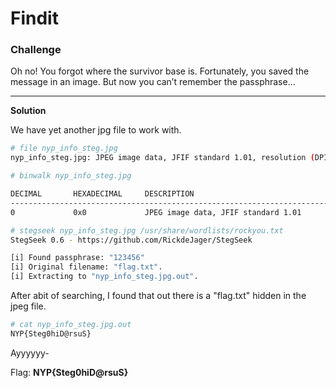 # **Findit**

### Challenge
Oh no! You forgot where the survivor base is. Fortunately, you saved the message in an image. But now you can’t remember the passphrase…

***

**Solution**

We have yet another jpg file to work with.

```bash
# file nyp_info_steg.jpg                            
nyp_info_steg.jpg: JPEG image data, JFIF standard 1.01, resolution (DPI), density 96x96, segment length 16, baseline, precision 8, 1214x681, components 3

# binwalk nyp_info_steg.jpg                

DECIMAL       HEXADECIMAL     DESCRIPTION
--------------------------------------------------------------------------------
0             0x0             JPEG image data, JFIF standard 1.01

# stegseek nyp_info_steg.jpg /usr/share/wordlists/rockyou.txt 
StegSeek 0.6 - https://github.com/RickdeJager/StegSeek

[i] Found passphrase: "123456"
[i] Original filename: "flag.txt".
[i] Extracting to "nyp_info_steg.jpg.out".
```
After abit of searching, I found that out there is a "flag.txt" hidden in the jpeg file.

```bash
# cat nyp_info_steg.jpg.out
NYP{Steg0hiD@rsuS}
```
Ayyyyyy-

Flag: **NYP{Steg0hiD@rsuS}**